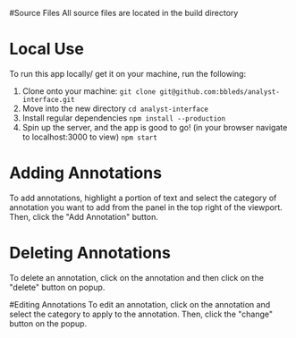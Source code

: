 #Source Files
All source files are located in the build directory

# Local Use
To run this app locally/ get it on your machine, run the following:
  1. Clone onto your machine: ```git clone git@github.com:bbleds/analyst-interface.git```
  2. Move into the new directory ```cd analyst-interface```
  3. Install regular dependencies ```npm install --production```
  4. Spin up the server, and the app is good to go! (in your browser navigate to localhost:3000 to view) ```npm start```

# Adding Annotations
To add annotations, highlight a portion of text and select the category of annotation you want to add from the panel in the top right of the viewport. Then, click the "Add Annotation" button.

# Deleting Annotations
To delete an annotation, click on the annotation and then click on the "delete" button on popup.

#Editing Annotations
To edit an annotation, click on the annotation and select the category to apply to the annotation. Then, click the "change" button on the popup.
